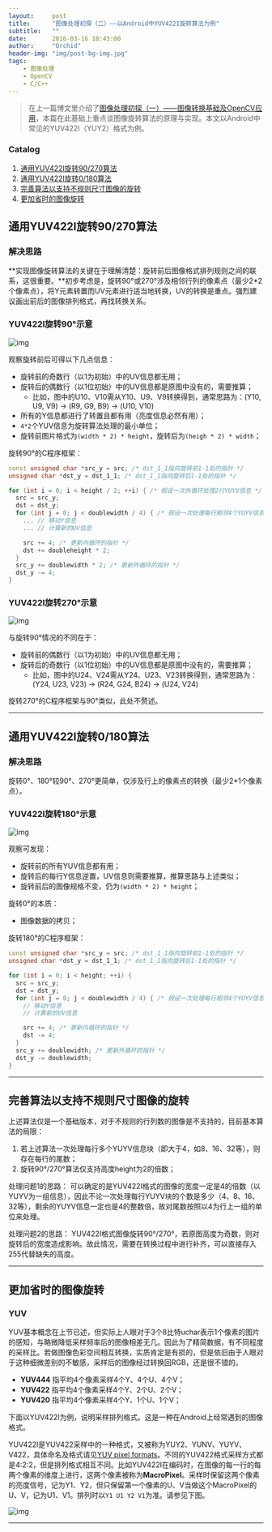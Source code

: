 ```yaml
---
layout:     post
title:      "图像处理初探（二）——以Android中YUV422I旋转算法为例"
subtitle:   ""
date:       2016-03-16 18:43:00
author:     "Orchid"
header-img: "img/post-bg-img.jpg"
tags:
    - 图像处理
    - OpenCV
    - C/C++
---
```

<script type="text/javascript" src="http://cdn.mathjax.org/mathjax/latest/MathJax.js?config=default"></script>

> 在上一篇博文里介绍了[图像处理初探（一）——图像转换基础及OpenCV应用](http://zyddora.github.io/2016/02/05/image-process-1/)，本篇在此基础上重点谈图像旋转算法的原理与实现。本文以Android中常见的YUV422I（YUY2）格式为例。

### Catalog

1. [通用YUV422I旋转90/270算法](#yuv422i90270)
2. [通用YUV422I旋转0/180算法](#yuv422i0180)
3. [完善算法以支持不规则尺寸图像的旋转](#section-2)
4. [更加省时的图像旋转](#section-4)

## 通用YUV422I旋转90/270算法

### **解决思路**

**实现图像旋转算法的关键在于理解清楚：旋转前后图像格式排列规则之间的联系，这很重要。**初步考虑是，旋转90°或270°涉及相邻行列的像素点（最少2*2个像素点），将Y元素转置而UV元素进行适当地转换，UV的转换是重点。强烈建议画出前后的图像排列格式，再找转换关系。

### **YUV422I旋转90°示意**

![img](/img/in-post/rot90.jpg)

观察旋转前后可得以下几点信息：

- 旋转前的奇数行（以1为初始）中的UV信息都无用；
- 旋转后的偶数行（以1位初始）中的UV信息都是原图中没有的，需要推算；
  * 比如，图中的U10、V10需从Y10、U9、V9转换得到，通常思路为：(Y10, U9, V9) -> (R9, G9, B9) -> (U10, V10)
- 所有的Y信息都进行了转置且都有用（亮度信息必然有用）；
- `4*2`个YUV信息为旋转算法处理的最小单位；
- 旋转前图片格式为`(width * 2) * height`，旋转后为`(heigh * 2) * width`；

旋转90°的C程序框架：

```cpp
const unsigned char *src_y = src; /* dst_1_1指向旋转前1-1处的指针 */
unsigned char *dst_y = dst_1_1; /* dst_1_1指向旋转后1-1处的指针 */

for (int i = 0; i < height / 2; ++i) { /* 假设一次外循环处理2行YUYV信息 */
  src = src_y;
  dst = dst_y;
  for (int j = 0; j < doublewidth / 4) { /* 假设一次处理每行相邻4个YUYV信息 */
    ... // 移动Y信息
    ... // 计算新的UV信息

    src += 4; /* 更新内循环的指针 */
    dst += doubleheight * 2;
  }
  src_y += doublewidth * 2; /* 更新外循环的指针 */
  dst_y -= 4;
}
```

### **YUV422I旋转270°示意**

![img](/img/in-post/rot270.jpg)

与旋转90°情况的不同在于：

- 旋转前的偶数行（以1为初始）中的UV信息都无用；
- 旋转后的奇数行（以1位初始）中的UV信息都是原图中没有的，需要推算；
  * 比如，图中的U24、V24需从Y24、U23、V23转换得到，通常思路为：(Y24, U23, V23) -> (R24, G24, B24) -> (U24, V24)

旋转270°的C程序框架与90°类似，此处不赘述。

---

## 通用YUV422I旋转0/180算法

### **解决思路**

旋转0°、180°较90°、270°更简单，仅涉及行上的像素点的转换（最少2*1个像素点）。

### **YUV422I旋转180°示意**

![img](/img/in-post/rot180.jpg)

观察可发现：

- 旋转前的所有YUV信息都有用；
- 旋转后的每行Y信息逆置，UV信息则需要推算，推算思路与上述类似；
- 旋转前后的图像规格不变，仍为`(width * 2) * height`；

旋转0°的本质：

- 图像数据的拷贝；

旋转180°的C程序框架：

```cpp
const unsigned char *src_y = src; /* dst_1_1指向旋转前1-1处的指针 */
unsigned char *dst_y = dst_1_1; /* dst_1_1指向旋转后1-1处的指针 */

for (int i = 0; i < height; ++i) {
  src = src_y;
  dst = dst_y;
  for (int j = 0; j < doublewidth / 4) { /* 假设一次处理每行相邻4个YUYV信息 */
    // 移动Y信息
    // 计算新的UV信息

    src += 4; /* 更新内循环的指针 */
    dst -= 4;
  }
  src_y += doublewidth; /* 更新外循环的指针 */
  dst_y -= doublewidth;
}
```

---

## 完善算法以支持不规则尺寸图像的旋转

上述算法仅是一个基础版本，对于不规则的行列数的图像是不支持的，目前基本算法的局限：
1. 若上述算法一次处理每行多个YUYV信息块（即大于4，如8、16、32等），则存在每行的尾数；
2. 旋转90°/270°算法仅支持高度height为2的倍数；

处理问题1的思路：
可以确定的是YUV422I格式的图像的宽度一定是4的倍数（以YUYV为一组信息），因此不论一次处理每行YUYV块的个数是多少（4、8、16、32等），剩余的YUYV信息一定也是4的整数倍，故对尾数按照以4为行上一组的单位来处理。

处理问题2的思路：
YUV422I格式图像旋转90°/270°，若原图高度为奇数，则对旋转后的宽度造成影响。故此情况，需要在转换过程中进行补齐，可以直接存入255代替缺失的高度。

---

## 更加省时的图像旋转

### YUV

YUV基本概念在上节已述，但实际上人眼对于3个8比特uchar表示1个像素的图片的感知，与略微降低采样频率后的图像相差无几。因此为了精简数据，有不同程度的采样比。若做图像色彩空间相互转换，实质肯定是有损的，但是依旧由于人眼对于这种细微差别的不敏感，采样后的图像经过转换回RGB，还是很不错的。

- **YUV444** 指平均4个像素采样4个Y、4个U、4个V；
- **YUV422** 指平均4个像素采样4个Y、2个U、2个V；
- **YUV420** 指平均4个像素采样4个Y、1个U、1个V；

下面以YUV422I为例，说明采样排列格式。这是一种在Android上经常遇到的图像格式。

YUV422I是YUV422采样中的一种格式，又被称为YUY2、YUNV、YUYV、V422，具体命名及格式请见[YUV pixel formats](http://www.fourcc.org/yuv.php)。不同的YUV422格式采样方式都是4:2:2，但是排列格式相互不同。比如YUV422I在编码时，在图像的每一行的每两个像素的维度上进行，这两个像素被称为**MacroPixel**。采样时保留这两个像素的亮度信号，记为Y1、Y2，但只保留第一个像素的U、V当做这个MacroPixel的U、V，记为U1、V1。排列时以`Y1 U1 Y2 V1`为准。请参见下图。

![img](/img/in-post/yuv.gif)

---